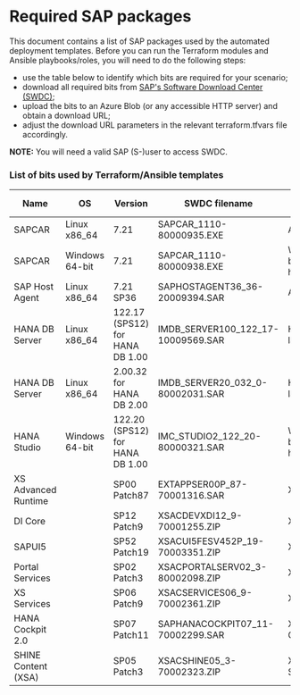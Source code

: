 # Required SAP packages
This document contains a list of SAP packages used by the automated deployment templates. Before you can run the Terraform modules and Ansible playbooks/roles, you will need to do the following steps:
* use the table below to identify which bits are required for your scenario;
* download all required bits from [SAP's Software Download Center (SWDC)](https://launchpad.support.sap.com/#/softwarecenter);
* upload the bits to an Azure Blob (or any accessible HTTP server) and obtain a download URL;
* adjust the download URL parameters in the relevant terraform.tfvars file accordingly.

**NOTE:** You will need a valid SAP (S-)user to access SWDC. 

### List of bits used by Terraform/Ansible templates
| Name | OS | Version | SWDC filename | Scenario | Template parameter |
| ---- | -- | ------- | ------------- | ---------| ------------------ |
| SAPCAR | Linux x86_64 | 7.21 | SAPCAR_1110-80000935.EXE | All | url_sap_sapcar |
| SAPCAR | Windows 64-bit | 7.21 | SAPCAR_1110-80000938.EXE | Windows bastion host | url_sap_sapcar_win |
| SAP Host Agent | Linux x86_64 | 7.21 SP36 | SAPHOSTAGENT36_36-20009394.SAR | All | url_sap_hostagent |
| HANA DB Server | Linux x86_64 | 122.17 (SPS12) for HANA DB 1.00 | IMDB_SERVER100_122_17-10009569.SAR | HANA 1.0 landscapes | url_sap_hdbserver |
| HANA DB Server | Linux x86_64 | 2.00.32 for HANA DB 2.00 | IMDB_SERVER20_032_0-80002031.SAR | HANA 2.0 landscapes | url_sap_hdbserver |
| HANA Studio | Windows 64-bit | 122.20 (SPS12) for HANA DB 1.00 | IMC_STUDIO2_122_20-80000321.SAR | Windows bastion host | url_hana_studio | 
| XS Advanced Runtime | | SP00 Patch87 | EXTAPPSER00P_87-70001316.SAR | XSA | url_xsa_runtime |
| DI Core | | SP12 Patch9 | XSACDEVXDI12_9-70001255.ZIP | XSA | url_di_core |
| SAPUI5 | | SP52 Patch19 | XSACUI5FESV452P_19-70003351.ZIP | XSA | url_sapui5 | 
| Portal Services | | SP02 Patch3 | XSACPORTALSERV02_3-80002098.ZIP | XSA | url_portal_services | 
| XS Services | | SP06 Patch9 | XSACSERVICES06_9-70002361.ZIP | XSA | url_xs_services
| HANA Cockpit 2.0 | | SP07 Patch11 | SAPHANACOCKPIT07_11-70002299.SAR | XSA + Cockpit | url_cockpit |
| SHINE Content (XSA) | | SP05 Patch3 | XSACSHINE05_3-70002323.ZIP | XSA + SHINE | url_shine_xsa |

